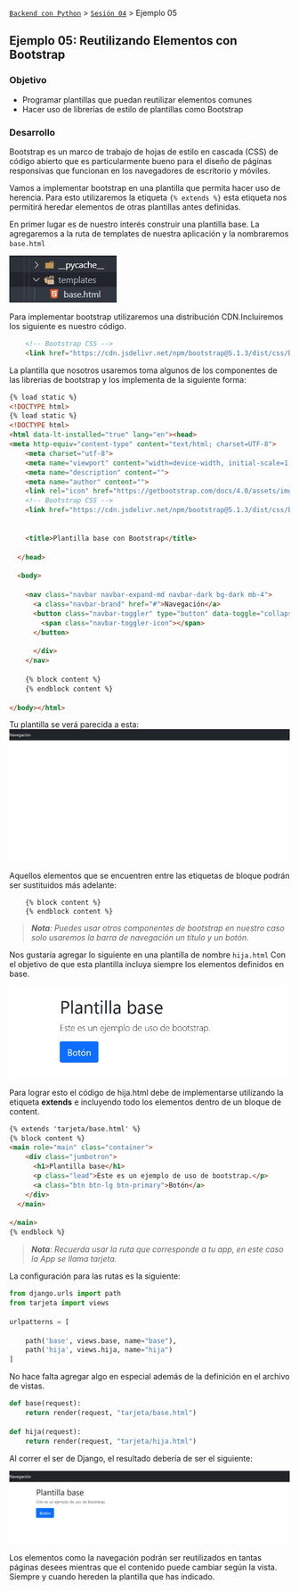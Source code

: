 [`Backend con Python`](../../Readme.md) > [`Sesión 04`](../Readme.md) > Ejemplo 05
## Ejemplo 05: Reutilizando Elementos con Bootstrap

### Objetivo
- Programar plantillas que puedan reutilizar elementos comunes
- Hacer uso de librerías de estilo de plantillas como Bootstrap

### Desarrollo

Bootstrap es un marco de trabajo de hojas de estilo en cascada (CSS) de código abierto que es particularmente bueno para el diseño de páginas responsivas que funcionan en los navegadores de escritorio y móviles.

Vamos a implementar bootstrap en una plantilla que permita hacer uso de herencia. Para esto utilizaremos la etiqueta `{% extends %}` esta etiqueta nos permitirá heredar elementos de otras plantillas antes definidas.

En primer lugar es de nuestro interés construir una plantilla base. La agregaremos a la ruta de templates de nuestra aplicación y la nombraremos `base.html`

![](img/EJemplo1.jpg)

Para implementar bootstrap utilizaremos una distribución CDN.Incluiremos los siguiente es nuestro código.

```HTML
    <!-- Bootstrap CSS -->
    <link href="https://cdn.jsdelivr.net/npm/bootstrap@5.1.3/dist/css/bootstrap.min.css" rel="stylesheet">
```

La plantilla que nosotros usaremos toma algunos de los componentes de las librerias de bootstrap y los implementa de la siguiente forma:

```HTML
{% load static %}
<!DOCTYPE html>
{% load static %}
<!DOCTYPE html>
<html data-lt-installed="true" lang="en"><head>
<meta http-equiv="content-type" content="text/html; charset=UTF-8">
    <meta charset="utf-8">
    <meta name="viewport" content="width=device-width, initial-scale=1, shrink-to-fit=no">
    <meta name="description" content="">
    <meta name="author" content="">
    <link rel="icon" href="https://getbootstrap.com/docs/4.0/assets/img/favicons/favicon.ico">
    <!-- Bootstrap CSS -->
    <link href="https://cdn.jsdelivr.net/npm/bootstrap@5.1.3/dist/css/bootstrap.min.css" rel="stylesheet">


    <title>Plantilla base con Bootstrap</title>

  </head>

  <body>

    <nav class="navbar navbar-expand-md navbar-dark bg-dark mb-4">
      <a class="navbar-brand" href="#">Navegación</a>
      <button class="navbar-toggler" type="button" data-toggle="collapse" data-target="#navbarCollapse" aria-controls="navbarCollapse" aria-expanded="false" aria-label="Toggle navigation">
        <span class="navbar-toggler-icon"></span>
      </button>

      </div>
    </nav>

    {% block content %}
    {% endblock content %}

</body></html>
```
Tu plantilla se verá parecida a esta:
![](img/Ejemplo2.jpg)

Aquellos elementos que se encuentren entre las etiquetas de bloque podrán ser sustituidos más adelante:

```
    {% block content %}
    {% endblock content %}
```

>*__Nota__: Puedes usar otros componentes de bootstrap en nuestro caso solo usaremos la barra de navegación un título y un botón.*

Nos gustaría agregar lo siguiente en una plantilla de nombre `hija.html` Con el objetivo de que esta plantilla incluya siempre los elementos definidos en base.

![](img/Ejemplo3.jpg)

Para lograr esto el código de hija.html debe de implementarse utilizando la etiqueta __extends__ e incluyendo todo los elementos dentro de un bloque de content.

```HTML
{% extends 'tarjeta/base.html' %}
{% block content %}
<main role="main" class="container">
    <div class="jumbotron">
      <h1>Plantilla base</h1>
      <p class="lead">Este es un ejemplo de uso de bootstrap.</p>
      <a class="btn btn-lg btn-primary">Botón</a>
    </div>
  </main>

</main>
{% endblock %}

```
>*__Nota__: Recuerda usar la ruta que corresponde a tu app, en este caso la App se llama tarjeta.*

La configuración para las rutas es la siguiente:

```python
from django.urls import path
from tarjeta import views

urlpatterns = [

    path('base', views.base, name="base"),
    path('hija', views.hija, name="hija")
]
```
No hace falta agregar algo en especial además de la definición en el archivo de vistas.

```python
def base(request):
    return render(request, "tarjeta/base.html")

def hija(request):
    return render(request, "tarjeta/hija.html")
```

Al correr el ser de Django, el resultado debería de ser el siguiente:

![](img/Ejemplo4.jpg)

Los elementos como la navegación podrán ser reutilizados en tantas páginas desees mientras que el contenido puede cambiar según la vista. Siempre y cuando hereden la plantilla que has indicado.